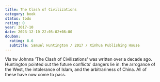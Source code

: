 ```yaml
---
title: The Clash of Civilizations
category: book
status: todo
rating: 0
year: 2017-10
date: 2023-12-10 22:05:02+08:00
douban:
  rating: 8.6
  subtitle: Samuel Huntington / 2017 / Xinhua Publishing House
---
```


Via tw Johnna 'The Clash of Civilizations' was written over a decade ago. Huntington pointed out the future conflicts' dangers lie in: the arrogance of the West, the intolerance of Islam, and the arbitrariness of China. All of these have now come to pass.
